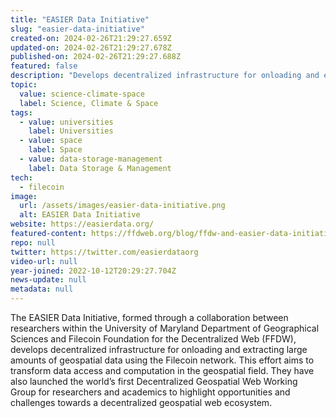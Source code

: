 ```yaml
---
title: "EASIER Data Initiative"
slug: "easier-data-initiative"
created-on: 2024-02-26T21:29:27.659Z
updated-on: 2024-02-26T21:29:27.678Z
published-on: 2024-02-26T21:29:27.688Z
featured: false
description: "Develops decentralized infrastructure for onloading and extracting large amounts of geospatial data."
topic:
  value: science-climate-space
  label: Science, Climate & Space
tags:
  - value: universities
    label: Universities
  - value: space
    label: Space
  - value: data-storage-management
    label: Data Storage & Management
tech:
  - filecoin
image:
  url: /assets/images/easier-data-initiative.png
  alt: EASIER Data Initiative
website: https://easierdata.org/
featured-content: https://ffdweb.org/blog/ffdw-and-easier-data-initiative-collaborate-to-upload-spatial-data-to-filecoin-network/
repo: null
twitter: https://twitter.com/easierdataorg
video-url: null
year-joined: 2022-10-12T20:29:27.704Z
news-update: null
metadata: null
---
```


The EASIER Data Initiative, formed through a collaboration between researchers within the University of Maryland Department of Geographical Sciences and Filecoin Foundation for the Decentralized Web (FFDW), develops decentralized infrastructure for onloading and extracting large amounts of geospatial data using the Filecoin network. This effort aims to transform data access and computation in the geospatial field. They have also launched the world’s first Decentralized Geospatial Web Working Group for researchers and academics to highlight opportunities and challenges towards a decentralized geospatial web ecosystem.
